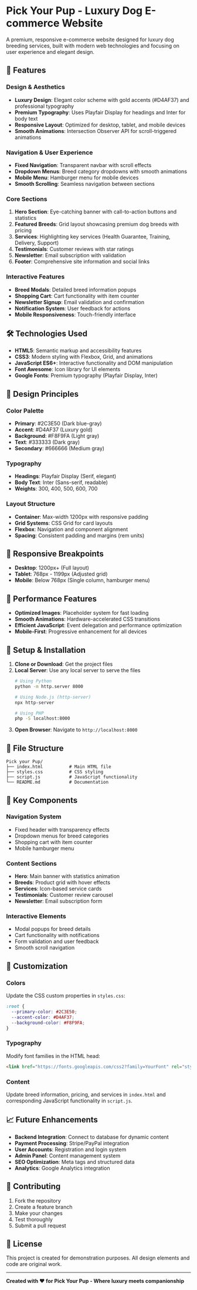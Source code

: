# Pick Your Pup - Luxury Dog E-commerce Website

A premium, responsive e-commerce website designed for luxury dog breeding services, built with modern web technologies and focusing on user experience and elegant design.

## 🌟 Features

### Design & Aesthetics
- **Luxury Design**: Elegant color scheme with gold accents (#D4AF37) and professional typography
- **Premium Typography**: Uses Playfair Display for headings and Inter for body text
- **Responsive Layout**: Optimized for desktop, tablet, and mobile devices
- **Smooth Animations**: Intersection Observer API for scroll-triggered animations

### Navigation & User Experience
- **Fixed Navigation**: Transparent navbar with scroll effects
- **Dropdown Menus**: Breed category dropdowns with smooth animations
- **Mobile Menu**: Hamburger menu for mobile devices
- **Smooth Scrolling**: Seamless navigation between sections

### Core Sections
1. **Hero Section**: Eye-catching banner with call-to-action buttons and statistics
2. **Featured Breeds**: Grid layout showcasing premium dog breeds with pricing
3. **Services**: Highlighting key services (Health Guarantee, Training, Delivery, Support)
4. **Testimonials**: Customer reviews with star ratings
5. **Newsletter**: Email subscription with validation
6. **Footer**: Comprehensive site information and social links

### Interactive Features
- **Breed Modals**: Detailed breed information popups
- **Shopping Cart**: Cart functionality with item counter
- **Newsletter Signup**: Email validation and confirmation
- **Notification System**: User feedback for actions
- **Mobile Responsiveness**: Touch-friendly interface

## 🛠️ Technologies Used

- **HTML5**: Semantic markup and accessibility features
- **CSS3**: Modern styling with Flexbox, Grid, and animations
- **JavaScript ES6+**: Interactive functionality and DOM manipulation
- **Font Awesome**: Icon library for UI elements
- **Google Fonts**: Premium typography (Playfair Display, Inter)

## 🎨 Design Principles

### Color Palette
- **Primary**: #2C3E50 (Dark blue-gray)
- **Accent**: #D4AF37 (Luxury gold)
- **Background**: #F8F9FA (Light gray)
- **Text**: #333333 (Dark gray)
- **Secondary**: #666666 (Medium gray)

### Typography
- **Headings**: Playfair Display (Serif, elegant)
- **Body Text**: Inter (Sans-serif, readable)
- **Weights**: 300, 400, 500, 600, 700

### Layout Structure
- **Container**: Max-width 1200px with responsive padding
- **Grid Systems**: CSS Grid for card layouts
- **Flexbox**: Navigation and component alignment
- **Spacing**: Consistent padding and margins (rem units)

## 📱 Responsive Breakpoints

- **Desktop**: 1200px+ (Full layout)
- **Tablet**: 768px - 1199px (Adjusted grid)
- **Mobile**: Below 768px (Single column, hamburger menu)

## 🚀 Performance Features

- **Optimized Images**: Placeholder system for fast loading
- **Smooth Animations**: Hardware-accelerated CSS transitions
- **Efficient JavaScript**: Event delegation and performance optimization
- **Mobile-First**: Progressive enhancement for all devices

## 🔧 Setup & Installation

1. **Clone or Download**: Get the project files
2. **Local Server**: Use any local server to serve the files
   ```bash
   # Using Python
   python -m http.server 8000
   
   # Using Node.js (http-server)
   npx http-server
   
   # Using PHP
   php -S localhost:8000
   ```
3. **Open Browser**: Navigate to `http://localhost:8000`

## 📂 File Structure

```
Pick your Pup/
├── index.html          # Main HTML file
├── styles.css          # CSS styling
├── script.js           # JavaScript functionality
└── README.md           # Documentation
```

## 🎯 Key Components

### Navigation System
- Fixed header with transparency effects
- Dropdown menus for breed categories
- Shopping cart with item counter
- Mobile hamburger menu

### Content Sections
- **Hero**: Main banner with statistics animation
- **Breeds**: Product grid with hover effects
- **Services**: Icon-based service cards
- **Testimonials**: Customer review carousel
- **Newsletter**: Email subscription form

### Interactive Elements
- Modal popups for breed details
- Cart functionality with notifications
- Form validation and user feedback
- Smooth scroll navigation

## 🎨 Customization

### Colors
Update the CSS custom properties in `styles.css`:
```css
:root {
  --primary-color: #2C3E50;
  --accent-color: #D4AF37;
  --background-color: #F8F9FA;
}
```

### Typography
Modify font families in the HTML head:
```html
<link href="https://fonts.googleapis.com/css2?family=YourFont" rel="stylesheet">
```

### Content
Update breed information, pricing, and services in `index.html` and corresponding JavaScript functionality in `script.js`.

## 📈 Future Enhancements

- **Backend Integration**: Connect to database for dynamic content
- **Payment Processing**: Stripe/PayPal integration
- **User Accounts**: Registration and login system
- **Admin Panel**: Content management system
- **SEO Optimization**: Meta tags and structured data
- **Analytics**: Google Analytics integration

## 🤝 Contributing

1. Fork the repository
2. Create a feature branch
3. Make your changes
4. Test thoroughly
5. Submit a pull request

## 📄 License

This project is created for demonstration purposes. All design elements and code are original work.

---

**Created with ❤️ for Pick Your Pup - Where luxury meets companionship**
